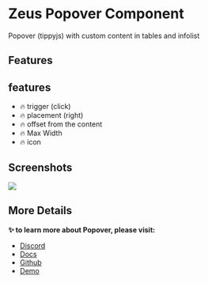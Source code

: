 # Zeus Popover Component

Popover (tippyjs) with custom content in tables and infolist

## Features

## features
- 🔥 trigger (click)
- 🔥 placement (right)
- 🔥 offset from the content
- 🔥 Max Width
- 🔥 icon

## Screenshots

![](https://larazeus.com/images/screenshots/popover/popover-1.jpeg)

## More Details
**✨ to learn more about Popover, please visit:**

- [Discord](https://discord.com/channels/883083792112300104/1191457684856246353)
- [Docs](https://larazeus.com/docs/popover)
- [Github](https://github.com/lara-zeus/popover)
- [Demo](https://demo.larazeus.com/admin/users)

